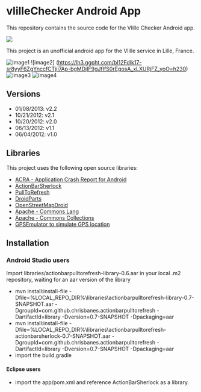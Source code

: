 # vlilleChecker  Android App

This repository contains the source code for the Vlille Checker Android app.

<a href="https://play.google.com/store/apps/details?id=com.vlille.checker" alt="Download from Google Play">
  <img src="http://www.android.com/images/brand/android_app_on_play_large.png">
</a>

This project is an unofficial android app for the Vlille service in Lille, France.

![image1](https://lh4.ggpht.com/1L90ewgpWg8bmlgvaakrPn9BHlWm92ksXWxgoGlcAeVSCgWaEkdOWUybIvRt5Puq7g=h230)&nbsp;![image2]
(https://lh3.ggpht.com/bI12FdIk17-sr8yyF6ZgYnccfCTjii7Ap-bgMDjIF9gJfIfS0rEgosA_xLXURjFZ_yoO=h230)&nbsp;![image3](https://lh4.ggpht.com/VfyOGdfC8TG8AvhFeeF8EMaAX3c7ctKi8Mb025Y8Lb0Zj7n9AMrkFLXCwOBwSrPyrXM=h230)&nbsp;![image4](https://lh5.ggpht.com/qoHa8hENdPBdNlunKBa7SvycxSQF_E3mMXNcZbmdJIuBgftIfE193i0Wh7KgzQTBnSs=h230)


## Versions

* 01/08/2013: v2.2
* 10/21/2012: v2.1
* 10/20/2012: v2.0
* 06/13/2012: v1.1
* 06/04/2012: v1.0

## Libraries

This project uses the following open source libraries:

* [ACRA - Application Crash Report for Android](http://code.google.com/p/acra/)
* [ActionBarSherlock](https://github.com/JakeWharton/ActionBarSherlock)
* [PullToRefresh](https://github.com/chrisbanes/ActionBar-PullToRefresh)
* [DroidParts](https://github.com/yanchenko/droidparts)
* [OpenStreetMapDroid](http://code.google.com/p/osmdroid/)
* [Apache - Commons Lang](http://commons.apache.org/lang/)
* [Apache - Commons Collections](http://commons.apache.org/collections/)
* [GPSEmulator to simulate GPS location](http://code.google.com/p/android-gps-emulator/)

## Installation

### Android Studio users

Import libraries/actionbarpulltorefresh-library-0.6.aar in your local .m2 repository, waiting for an aar version of the library
* mvn install:install-file -Dfile=%LOCAL_REPO_DIR%\libraries\actionbarpulltorefresh-library-0.7-SNAPSHOT.aar -DgroupId=com.github.chrisbanes.actionbarpulltorefresh -DartifactId=library -Dversion=0.7-SNAPSHOT -Dpackaging=aar
* mvn install:install-file -Dfile=%LOCAL_REPO_DIR%\libraries\actionbarpulltorefresh-actionbarsherlock-0.7-SNAPSHOT.aar -DgroupId=com.github.chrisbanes.actionbarpulltorefresh -DartifactId=library -Dversion=0.7-SNAPSHOT -Dpackaging=aar
* import the build.gradle

#### Eclipse users

* import the app/pom.xml and reference ActionBarSherlock as a library.
